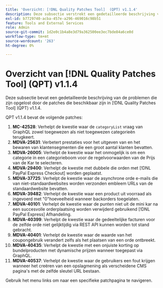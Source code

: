 ```yaml
---
title: 'Overzicht: [!DNL Quality Patches Tool]  (QPT) v1.1.4'
description: Deze subsectie verstrekt een gedetailleerde beschrijving van de kwesties die door de beschikbare flarden in  [!DNL Quality Patches Tool]  (QPT) v1.1.4 worden opgelost.
exl-id: b7729740-acba-457e-a296-469016c98b51
feature: Tools and External Services
role: Admin
source-git-commit: 1d2e0c1b4a8e3d79a362500ee3ec7bde84a6ce0d
workflow-type: tm+mt
source-wordcount: '263'
ht-degree: 0%

---
```


# Overzicht van [!DNL Quality Patches Tool] (QPT) v1.1.4

Deze subsectie bevat een gedetailleerde beschrijving van de problemen die zijn opgelost door de patches die beschikbaar zijn in [!DNL Quality Patches Tool] (QPT) v1.1.4.

QPT v1.1.4 bevat de volgende patches:

1. **MC-42528**: Verhelpt de kwestie waar de `categoryList` vraag van GraphQL zowel toegewezen als niet toegewezen categorieën terugkeert.
1. **MDVA-25631**: Verbetert prestaties voor het uitgeven van en het bewaren van klantensegmenten die een groot aantal klanten bevatten.
1. **MDVA-26005**: Verhelpt de kwestie waar het onmogelijk is om een categorie in een categorieboom voor de regelvoorwaarden van de Prijs van de Kar te selecteren.
1. **MDVA-29400**: Verhelpt de kwestie met dubbele die orden met [!DNL PayPal Express Checkout] worden geplaatst.
1. **MDVA-37725**: Verhelpt de kwestie waar de asynchrone orde e-mails die van niet-standaardwebsites worden verzonden embleem URLs van de standaardwebsite bevatten.
1. **MDVA-39482**: Verhelpt de kwestie waar een product uit voorraad als ingevoerd met &quot;0&quot;hoeveelheid wanneer backorders toegelaten.
1. **MDVA-40101**: Verhelpt de kwestie waar de punten niet uit de mini kar na een succesvolle orderplaatsing worden verwijderd gebruikend [!DNL PayPal Express] Afhandeling.
1. **MDVA-40399**: Verhelpt de kwestie waar de gedeeltelijke facturen voor de zelfde orde niet gelijktijdig via REST API kunnen worden tot stand gebracht.
1. **MDVA-40401**: Verhelpt de kwestie waar de waarde van het coupongebruik verandert zelfs als het plaatsen van een orde ontbreekt.
1. **MDVA-40435**: Verhelpt de kwestie met een onjuiste korting op bundelproducten met dynamische prijzen wanneer toegepast via GraphQL.
1. **MDVA-40537**: Verhelpt de kwestie waar de gebruikers een fout krijgen wanneer het creëren van een opslagmening als verscheidene CMS pagina&#39;s met de zelfde sleutel URL bestaan.

Gebruik het menu links om naar een specifieke patchpagina te navigeren.
